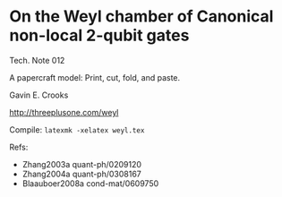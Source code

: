 # On the Weyl chamber of Canonical non-local 2-qubit gates 

Tech. Note 012

A papercraft model: Print, cut, fold, and paste.

Gavin E. Crooks

http://threeplusone.com/weyl

Compile: `latexmk -xelatex weyl.tex`

Refs:
*	Zhang2003a quant-ph/0209120 
*	Zhang2004a quant-ph/0308167
*	Blaauboer2008a cond-mat/0609750
